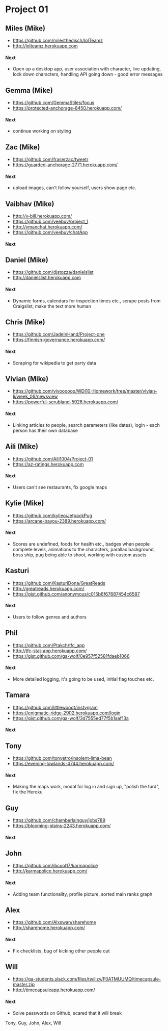 # Project 01

## Miles (Mike)

- https://github.com/milesthedisch/lolTeamz
- http://lolteamz.herokuapp.com

#### Next

- Open up a desktop app, user association with character, live updating, lock down characters, handling API going down - good error messages

## Gemma (Mike)

- https://github.com/GemmaStiles/focus
- https://protected-anchorage-8450.herokuapp.com/

#### Next

- continue working on styling

## Zac (Mike)

- https://github.com/fraserzac/tweetr
- https://guarded-anchorage-2771.herokuapp.com/

#### Next

- upload images, can't follow yourself, users show page etc.

## Vaibhav (Mike)

- http://v-bill.herokuapp.com/
- https://github.com/veebuv/project_1
- http://vmanchat.herokuapp.com/
- https://github.com/veebuv/chatApp

#### Next

## Daniel (Mike)

- https://github.com/djstozza/danielslist
- http://danielslist.herokuapp.com

#### Next

- Dynamic forms, calendars for inspection times etc., scrape posts from Craigslist, make the text more human

## Chris (Mike)

- https://github.com/JadeInHand/Project-one
- https://finnish-governance.herokuapp.com/

#### Next

- Scraping for wikipedia to get party data

## Vivian (Mike)

- https://github.com/vivoooooo/WDI10-Homework/tree/master/vivian-li/week_06/newsview
- https://powerful-scrubland-5926.herokuapp.com/

#### Next

- Linking articles to people, search parameters (like dates), login - each person has their own database

## Aili (Mike)

- https://github.com/Aili1004/Project-01
- https://az-ratings.herokuapp.com

#### Next

- Users can't see restaurants, fix google maps

## Kylie (Mike)

- https://github.com/kylieo/JetpackPug
- https://arcane-bayou-2389.herokuapp.com/

#### Next

- Scores are undefined, foods for health etc., badges when people complete levels, animations to the characters, parallax background, boss ship, pug being able to shoot, working with custom assets

## Kasturi

- https://github.com/KasturiDona/GreatReads
- http://greatreads.herokuapp.com/
- https://gist.github.com/anonymous/c015b6f67687454c6587

#### Next

- Users to follow genres and authors

## Phil

- https://github.com/Ptakch/tfc_app
- http://tfc-stat-app.herokuapp.com/
- https://gist.github.com/ga-wolf/0e957f52581fdaeb1066

#### Next

- More detailed logging, it's going to be used, initial flag touches etc.

## Tamara

- https://github.com/littlewoodt/instygram
- https://enigmatic-ridge-2902.herokuapp.com/login
- https://gist.github.com/ga-wolf/3d7555ed77f5b1aaf13a

#### Next

## Tony

- https://github.com/tonyetro/insolent-lima-bean
- https://evening-lowlands-4744.herokuapp.com/

#### Next

- Making the maps work, modal for log in and sign up, "polish the turd", fix the Heroku

## Guy

- https://github.com/chamberlainguy/jobs789
- https://blooming-plains-2243.herokuapp.com/

#### Next

## John

- https://github.com/jbcool17/karmapolice
- http://karmapolice.herokuapp.com/

#### Next

- Adding team functionality, profile picture, sorted main ranks graph

## Alex

- https://github.com/Alxswan/sharehome
- http://sharehome.herokuapp.com/

#### Next

- Fix checklists, bug of kicking other people out

## Will

- https://ga-students.slack.com/files/twillzy/F0ATMUUMQ/timecapsule-master.zip
- http://timecapsuleapp.herokuapp.com/

#### Next

- Solve passwords on Github, scared that it will break



Tony, Guy, John, Alex, Will